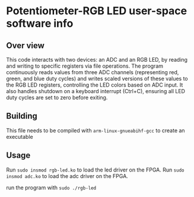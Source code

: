 # Potentiometer-RGB LED user-space software info

## Over view
This code interacts with two devices: an ADC and an RGB LED, by reading and writing to specific registers via file operations. The program continuously reads values from three ADC channels (representing red, green, and blue duty cycles) and writes scaled versions of these values to the RGB LED registers, controlling the LED colors based on ADC input. It also handles shutdown on a keyboard interrupt (Ctrl+C), ensuring all LED duty cycles are set to zero before exiting.

## Building
This file needs to be compiled with `arm-linux-gnueabihf-gcc` to create an executable

## Usage
Run `sudo insmod rgb-led.ko` to load the led driver on the FPGA. 
Run `sudo insmod adc.ko` to load the adc driver on the FPGA.

run the program with `sudo ./rgb-led`

